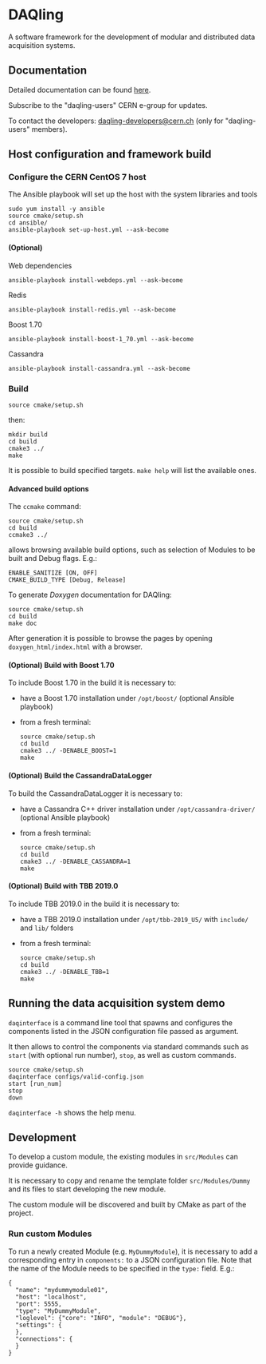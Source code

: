 # DAQling

A software framework for the development of modular and distributed data acquisition systems.

## Documentation

Detailed documentation can be found [here][codimd].

Subscribe to the "daqling-users" CERN e-group for updates.

To contact the developers: daqling-developers@cern.ch (only for "daqling-users" members).

[codimd]: <https://codimd.web.cern.ch/s/B1oArin-r>

## Host configuration and framework build

### Configure the CERN CentOS 7 host

The Ansible playbook will set up the host with the system libraries and tools

    sudo yum install -y ansible
    source cmake/setup.sh
    cd ansible/
    ansible-playbook set-up-host.yml --ask-become

#### (Optional)

Web dependencies

    ansible-playbook install-webdeps.yml --ask-become

Redis

    ansible-playbook install-redis.yml --ask-become

Boost 1.70

    ansible-playbook install-boost-1_70.yml --ask-become

Cassandra

    ansible-playbook install-cassandra.yml --ask-become

### Build

    source cmake/setup.sh

then:

    mkdir build
    cd build
    cmake3 ../
    make

It is possible to build specified targets. `make help` will list the available ones.

#### Advanced build options

The `ccmake` command:

    source cmake/setup.sh
    cd build
    ccmake3 ../

allows browsing available build options, such as selection of Modules to be built and Debug flags. E.g.:

    ENABLE_SANITIZE [ON, OFF]
    CMAKE_BUILD_TYPE [Debug, Release]

To generate *Doxygen* documentation for DAQling:

    source cmake/setup.sh
    cd build
    make doc

After generation it is possible to browse the pages by opening `doxygen_html/index.html` with a browser.

#### (Optional) Build with Boost 1.70

To include Boost 1.70 in the build it is necessary to:

- have a Boost 1.70 installation under `/opt/boost/` (optional Ansible playbook)
- from a fresh terminal:

      source cmake/setup.sh
      cd build
      cmake3 ../ -DENABLE_BOOST=1
      make

#### (Optional) Build the CassandraDataLogger

To build the CassandraDataLogger it is necessary to:

- have a Cassandra C++ driver installation under `/opt/cassandra-driver/` (optional Ansible playbook)
- from a fresh terminal:

      source cmake/setup.sh
      cd build
      cmake3 ../ -DENABLE_CASSANDRA=1
      make

#### (Optional) Build with TBB 2019.0

To include TBB 2019.0 in the build it is necessary to:

- have a TBB 2019.0 installation under `/opt/tbb-2019_U5/` with `include/` and `lib/` folders
- from a fresh terminal:

      source cmake/setup.sh
      cd build
      cmake3 ../ -DENABLE_TBB=1
      make

## Running the data acquisition system demo

`daqinterface` is a command line tool that spawns and configures the components listed in the JSON configuration file passed as argument.

It then allows to control the components via standard commands such as `start` (with optional run number), `stop`, as well as custom commands.

    source cmake/setup.sh
    daqinterface configs/valid-config.json
    start [run_num]
    stop
    down

`daqinterface -h` shows the help menu.

## Development

To develop a custom module, the existing modules in `src/Modules` can provide guidance.

It is necessary to copy and rename the template folder `src/Modules/Dummy` and its files to start developing the new module.

The custom module will be discovered and built by CMake as part of the project.

### Run custom Modules

To run a newly created Module (e.g. `MyDummyModule`), it is necessary to add a corresponding entry in `components:` to a JSON configuration file. Note that the name of the Module needs to be specified in the `type:` field. E.g.:

    {
      "name": "mydummymodule01",
      "host": "localhost",
      "port": 5555,
      "type": "MyDummyModule",
      "loglevel": {"core": "INFO", "module": "DEBUG"},
      "settings": {
      },
      "connections": {
      }    
    }
